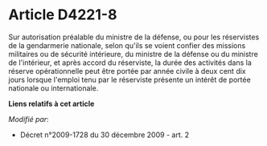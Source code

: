 # Article D4221-8

Sur autorisation préalable du   ministre de la défense, ou pour les réservistes de la gendarmerie nationale, selon qu'ils se
voient confier des missions militaires ou de sécurité intérieure, du ministre de la défense ou du ministre de l'intérieur, et
après accord du réserviste, la durée des activités dans la réserve opérationnelle peut être portée par année civile à deux
cent dix jours lorsque l'emploi tenu par le réserviste présente un intérêt de portée nationale ou internationale.

**Liens relatifs à cet article**

_Modifié par_:

  - Décret n°2009-1728 du 30 décembre 2009 - art. 2
